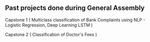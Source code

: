 ## Past projects done during General Assembly

Capstone 1 ( Multiclass classification of Bank Complaints using NLP - Logistic Regression, Deep Learning LSTM )

Capstone 2  ( Classification of Doctor's Fees ) 
